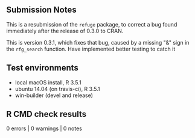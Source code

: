 
## Submission Notes

This is a resubmission of the `refuge` package, to correct a bug found 
immediately after the release of 0.3.0 to CRAN.

This is version 0.3.1, which fixes that bug, caused by a missing "&" sign in
the `rfg_search` function. Have implemented better testing to catch it

## Test environments
* local macOS install, R 3.5.1
* ubuntu 14.04 (on travis-ci), R 3.5.1
* win-builder (devel and release)

## R CMD check results

0 errors | 0 warnings | 0 notes
